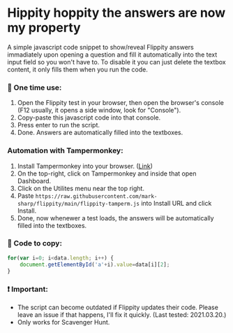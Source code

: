 # Hippity hoppity the answers are now my property
A simple javascript code snippet to show/reveal Flippity answers immadiately upon opening a question and fill it automatically into the text input field so you won't have to. To disable it you can just delete the textbox content, it only fills them when you run the code.
### 🔮 One time use:
1. Open the Flippity test in your browser, then open the browser's console (F12 usually, it opens a side window, look for "Console").
2. Copy-paste this javascript code into that console.
3. Press enter to run the script.
4. Done. Answers are automatically filled into the textboxes.
### Automation with Tampermonkey:
1. Install Tampermonkey into your browser. ([Link](https://www.tampermonkey.net))
2. On the top-right, click on Tampermonkey and inside that open Dashboard.
3. Click on the Utilites menu near the top right.
4. Paste `https://raw.githubusercontent.com/mark-sharp/flippity/main/flippity-tamperm.js` into Install URL and click Install.
5. Done, now whenewer a test loads, the answers will be automatically filled into the textboxes.
### 🔣 Code to copy:
```js
for(var i=0; i<data.length; i++) {
    document.getElementById('a'+i).value=data[i][2];
}
```
### ❗ Important:
 - The script can become outdated if Flippity updates their code. Please leave an issue if that happens, I'll fix it quickly. (Last tested: 2021.03.20.)
 - Only works for Scavenger Hunt.
